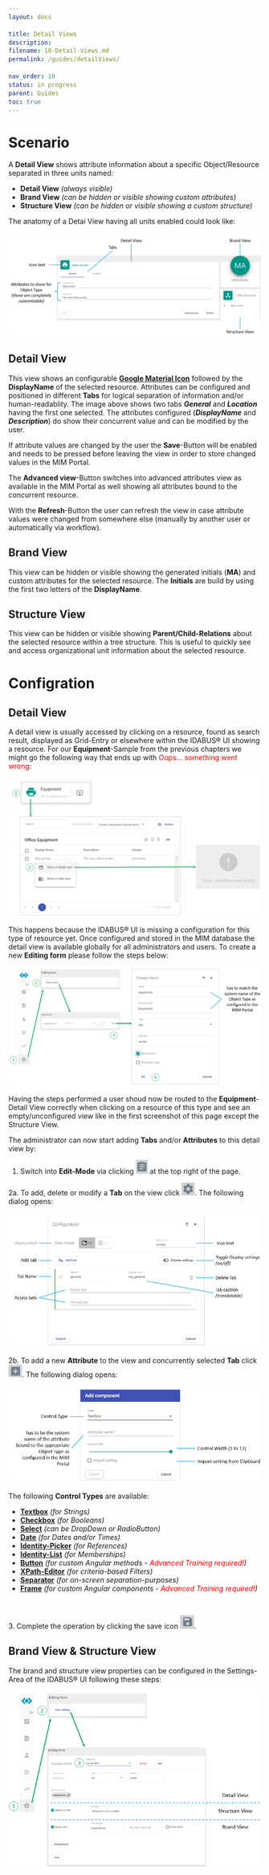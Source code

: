```yaml
---
layout: docs

title: Detail Views
description:
filename: 10-Detail-Views.md
permalink: /guides/detailViews/

nav_order: 10
status: in progress
parent: Guides
toc: true
---
```


# Scenario

A **Detail View** shows attribute information about a specific Object/Resource separated in three units named:

- **Detail View** _(always visible)_
- **Brand View** _(can be hidden or visible showing custom attributes)_
- **Structure View** _(can be hidden or visible showing a custom structure)_

The anatomy of a Detai View having all units enabled could look like:

![image.png](/img/image-a92b5c33-ab8c-4141-ba62-e50d206a8c4a.png)

## Detail View

This view shows an configurable [**Google Material Icon**](https://fonts.google.com/icons?style=baseline) followed by the **DisplayName** of the selected resource. Attributes can be configured and positioned in different **Tabs** for logical separation of information and/or human-readablity. The image above shows two tabs _**General**_ and _**Location**_ having the first one selected. The attributes configured (_**DisplayName**_ and _**Description**_) do show their concurrent value and can be modified by the user.

If attribute values are changed by the user the **Save**-Button will be enabled and needs to be pressed before leaving the view in order to store changed values in the MIM Portal.

The **Advanced view**-Button switches into advanced attributes view as available in the MIM Portal as well showing all attributes bound to the concurrent resource.

With the **Refresh**-Button the user can refresh the view in case attribute values were changed from somewhere else (manually by another user or automatically via workflow).
<br>

## Brand View

This view can be hidden or visible showing the generated initials (**MA**) and custom attributes for the selected resource. The **Initials** are build by using the first two letters of the **DisplayName**.
<br>

## Structure View

This view can be hidden or visible showing **Parent/Child-Relations** about the selected resource within a tree structure. This is useful to quickly see and access organizational unit information about the selected resource.
<br>

# Configration

## Detail View

A detail view is usually accessed by clicking on a resource, found as search result, displayed as Grid-Entry or elsewhere within the IDABUS® UI showing a resource. For our **Equipment**-Sample from the previous chapters we might go the following way that ends up with <span style="color:red;">Oops... something went wrong</span>:

![image.png](/img/image-6f0bf18c-9062-423c-9c20-b5aeb907c7e9.png)

This happens because the IDABUS® UI is missing a configuration for this type of resource yet. Once configured and stored in the MIM database the detail view is available globally for all administrators and users. To create a new **Editing form** please follow the steps below:

![image.png](/img/image-df4cd186-61b2-4a3f-a1b1-4e565a0876e6.png)

Having the steps performed a user shoud now be routed to the **Equipment**-Detail View correctly when clicking on a resource of this type and see an empty/unconfigured view like in the first screenshot of this page except the Structure View.

The administrator can now start adding **Tabs** and/or **Attributes** to this detail view by:

1. Switch into **Edit-Mode** via clicking ![image.png](/img/image-50d61311-00a1-44bb-996f-f1a045244c0d.png) at the top right of the page.

2a. To add, delete or modify a **Tab** on the view click ![image.png](/img/image-0b6a6e4e-4ff7-4be8-bebc-d360cb30cf28.png). The following dialog opens:

![image.png](/img/image-3740506c-23e9-4e01-90b4-690848439682.png)

2b. To add a new **Attribute** to the view and concurrently selected **Tab** click ![image.png](/img/image-c0064dbc-083e-464a-adfc-7e1a8dee836d.png). The following dialog opens:

![image.png](/img/image-23e50beb-466c-4e0f-abcf-2e0fb838cc49.png)

The following **Control Types** are available:

- [**Textbox**](/Editors/textEditor) _(for Strings)_
- [**Checkbox**](/Editors/booleanEditor) _(for Booleans)_
- [**Select**](/Editors/selectEditor) _(can be DropDown or RadioButton)_
- [**Date**](/Editors/dateEditor) _(for Dates and/or Times)_
- [**Identity-Picker**](/Editors/identityEditor) _(for References)_
- [**Identity-List**](/Editors/identitiesEditor) _(for Memberships)_
- [**Button**](/Editors/buttonEditor) _(for custom Angular methods - <span style="color: red;">Advanced Training required!</span>)_
- [**XPath-Editor**](/Editors/xPathEditor) _(for criteria-based Filters)_
- [**Separator**](/Editors/separatorEditor) _(for on-screen separation-purposes)_
- [**Frame**](/Editors/frameEditor) _(for custom Angular components - <span style="color: red;">Advanced Training required!</span>)_
<br>

3\. Complete the operation by clicking the save icon ![image.png](/img/image-3fe151b9-b712-480d-9ea6-ce4082cd908a.png).
<br>

## Brand View & Structure View

The brand and structure view properties can be configured in the Settings-Area of the IDABUS® UI following these steps:

![image.png](/img/image-33cd7260-ad67-4242-a66c-f11dcb0ebd0f.png)
